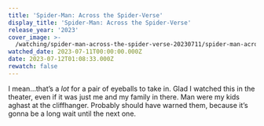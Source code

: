 ```yaml
---
title: 'Spider-Man: Across the Spider-Verse'
display_title: 'Spider-Man: Across the Spider-Verse'
release_year: '2023'
cover_image: >-
  /watching/spider-man-across-the-spider-verse-20230711/spider-man-across-the-spider-verse.jpg
watched_date: 2023-07-11T00:00:00.000Z
date: 2023-07-12T01:08:33.000Z
rewatch: false
---
```

I mean…that’s a _lot_ for a pair of eyeballs to take in. Glad I watched this in the theater, even if it was just me and my family in there. Man were my kids aghast at the cliffhanger. Probably should have warned them, because it’s gonna be a long wait until the next one.
